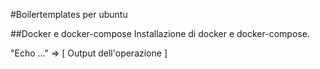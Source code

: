 #Boilertemplates per ubuntu

##Docker e docker-compose
Installazione di docker e docker-compose.

"Echo ..." => [ Output dell'operazione ]